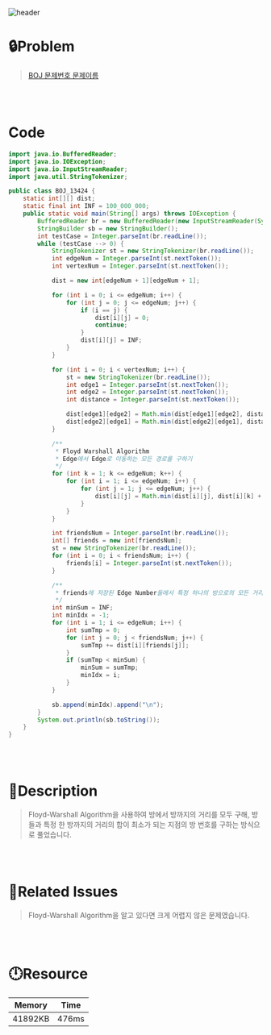 ![header](https://capsule-render.vercel.app/api?type=waving&height=200&color=0:B2E6FF,100:FFB2D6&text=BOJ%2013424&fontColor=FFFFFF&fontAlign=80&fontAlignY=35&fontSize=50)

# **🔒Problem**

> [BOJ 문제번호 문제이름](https://www.acmicpc.net/problem/13424)

<br>
<br>

# **Code**

```java
import java.io.BufferedReader;
import java.io.IOException;
import java.io.InputStreamReader;
import java.util.StringTokenizer;

public class BOJ_13424 {
    static int[][] dist;
    static final int INF = 100_000_000;
    public static void main(String[] args) throws IOException {
        BufferedReader br = new BufferedReader(new InputStreamReader(System.in));
        StringBuilder sb = new StringBuilder();
        int testCase = Integer.parseInt(br.readLine());
        while (testCase --> 0) {
            StringTokenizer st = new StringTokenizer(br.readLine());
            int edgeNum = Integer.parseInt(st.nextToken());
            int vertexNum = Integer.parseInt(st.nextToken());

            dist = new int[edgeNum + 1][edgeNum + 1];

            for (int i = 0; i <= edgeNum; i++) {
                for (int j = 0; j <= edgeNum; j++) {
                    if (i == j) {
                        dist[i][j] = 0;
                        continue;
                    }
                    dist[i][j] = INF;
                }
            }

            for (int i = 0; i < vertexNum; i++) {
                st = new StringTokenizer(br.readLine());
                int edge1 = Integer.parseInt(st.nextToken());
                int edge2 = Integer.parseInt(st.nextToken());
                int distance = Integer.parseInt(st.nextToken());

                dist[edge1][edge2] = Math.min(dist[edge1][edge2], distance);
                dist[edge2][edge1] = Math.min(dist[edge2][edge1], distance);
            }

            /**
             * Floyd Warshall Algorithm
             * Edge에서 Edge로 이동하는 모든 경로를 구하기
             */
            for (int k = 1; k <= edgeNum; k++) {
                for (int i = 1; i <= edgeNum; i++) {
                    for (int j = 1; j <= edgeNum; j++) {
                        dist[i][j] = Math.min(dist[i][j], dist[i][k] + dist[k][j]);
                    }
                }
            }

            int friendsNum = Integer.parseInt(br.readLine());
            int[] friends = new int[friendsNum];
            st = new StringTokenizer(br.readLine());
            for (int i = 0; i < friendsNum; i++) {
                friends[i] = Integer.parseInt(st.nextToken());
            }

            /**
             * friends에 저장된 Edge Number들에서 특정 하나의 방으로의 모든 거리를 더해 최소가 되는 지점 찾기
             */
            int minSum = INF;
            int minIdx = -1;
            for (int i = 1; i <= edgeNum; i++) {
                int sumTmp = 0;
                for (int j = 0; j < friendsNum; j++) {
                    sumTmp += dist[i][friends[j]];
                }
                if (sumTmp < minSum) {
                    minSum = sumTmp;
                    minIdx = i;
                }
            }

            sb.append(minIdx).append("\n");
        }
        System.out.println(sb.toString());
    }
}
```

<br>
<br>

# **🔑Description**

> Floyd-Warshall Algorithm을 사용하여 방에서 방까지의 거리를 모두 구해, 방들과 특정 한 방까지의 거리의 합이 최소가 되는 지점의 방 번호를 구하는 방식으로 풀었습니다.

<br>
<br>

# **📑Related Issues**

> Floyd-Warshall Algorithm을 알고 있다면 크게 어렵지 않은 문제였습니다.

<br>
<br>

# **🕛Resource**

| Memory  | Time  |
| ------- | ----- |
| 41892KB | 476ms |
